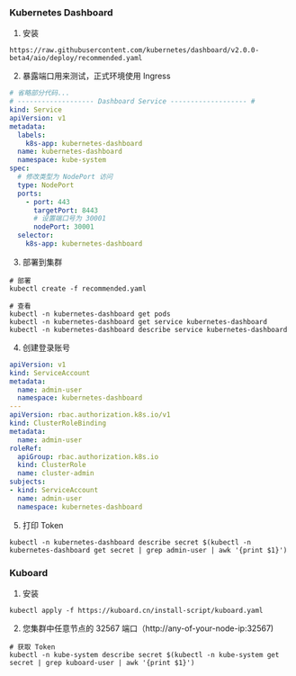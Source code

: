 ### Kubernetes Dashboard

1. 安装

```
https://raw.githubusercontent.com/kubernetes/dashboard/v2.0.0-beta4/aio/deploy/recommended.yaml
```

2. 暴露端口用来测试，正式环境使用 Ingress 

```yaml
# 省略部分代码...
# ------------------- Dashboard Service ------------------- #
kind: Service
apiVersion: v1
metadata:
  labels:
    k8s-app: kubernetes-dashboard
  name: kubernetes-dashboard
  namespace: kube-system
spec:
  # 修改类型为 NodePort 访问
  type: NodePort
  ports:
    - port: 443
      targetPort: 8443
      # 设置端口号为 30001
      nodePort: 30001
  selector:
    k8s-app: kubernetes-dashboard
```

3. 部署到集群

```shell
# 部署
kubectl create -f recommended.yaml

# 查看
kubectl -n kubernetes-dashboard get pods
kubectl -n kubernetes-dashboard get service kubernetes-dashboard
kubectl -n kubernetes-dashboard describe service kubernetes-dashboard
```

4. 创建登录账号

```yaml
apiVersion: v1
kind: ServiceAccount
metadata:
  name: admin-user
  namespace: kubernetes-dashboard
---
apiVersion: rbac.authorization.k8s.io/v1
kind: ClusterRoleBinding
metadata:
  name: admin-user
roleRef:
  apiGroup: rbac.authorization.k8s.io
  kind: ClusterRole
  name: cluster-admin
subjects:
- kind: ServiceAccount
  name: admin-user
  namespace: kubernetes-dashboard
```

5. 打印 Token

```shell
kubectl -n kubernetes-dashboard describe secret $(kubectl -n kubernetes-dashboard get secret | grep admin-user | awk '{print $1}')
```

### Kuboard

1. 安装

```shell
kubectl apply -f https://kuboard.cn/install-script/kuboard.yaml
```

2. 您集群中任意节点的 32567 端口（http://any-of-your-node-ip:32567)

```
# 获取 Token
kubectl -n kube-system describe secret $(kubectl -n kube-system get secret | grep kuboard-user | awk '{print $1}')
```

